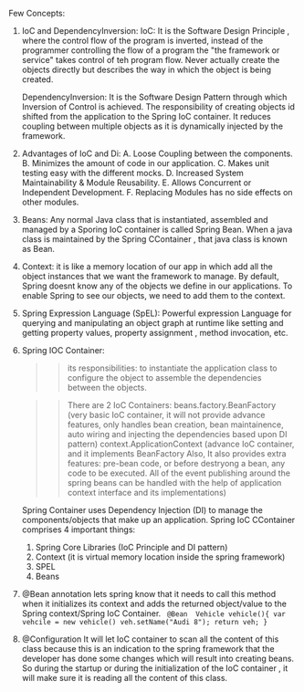 Few Concepts:
1. IoC and DependencyInversion:
   IoC: It is the Software Design Principle , where the control flow of the program is inverted, instead of the programmer controlling the flow of a program
   the "the framework or service" takes control of teh program flow. Never actually create the objects directly but describes the way in which the
   object is being created.

   DependencyInversion: It is the Software Design Pattern through which Inversion of Control is achieved. The responsibility of creating objects id shifted
   from the application to the Spring IoC container. It reduces coupling between multiple objects as it is dynamically injected by the
   framework.

2. Advantages of IoC and Di:
   A. Loose Coupling between the components.
   B. Minimizes the amount of code in our application.
   C. Makes unit testing easy with the different mocks.
   D. Increased System Maintainability & Module Reusability.
   E. Allows Concurrent or Independent Development.
   F. Replacing Modules has no side effects on other modules.

3. Beans: Any normal Java class that is instantiated, assembled and managed by a Sporing IoC container is called Spring Bean.
   When a java class is maintained by the Spring CContainer , that java class is known as Bean.
4. Context: it is like a memory location of our app in which add all the object instances that we want the framework to manage. By default, Spring
   doesnt know any of the objects we define in our applications. To enable Spring to see our objects, we need to add them to the context.
5. Spring Expression Language (SpEL): Powerful expression Language for querying and manipulating an object graph at runtime like setting and getting
   property values, property assignment , method invocation, etc.
6. Spring IOC Container:
   >> its responsibilities:
   > to instantiate the application class
   > to configure the object
   > to assemble the dependencies between the objects.

   >> There are 2 IoC Containers:
   > beans.factory.BeanFactory (very basic IoC container, it will not provide advance features, only handles bean creation, bean maintainence, auto wiring and injecting the dependencies based upon DI pattern)
   > context.ApplicationContext (advance IoC container, and it implements BeanFactory Also, It also provides extra features: pre-bean code, or before destryong a bean, any code to be executed. All of the event publishing
   around the spring beans can be handled with the help of application context interface and its implementations)

   Spring Container uses Dependency Injection (DI) to manage the components/objects that make up an application.
   Spring IoC CContainer comprises 4 important things:
    1. Spring Core Libraries (IoC Principle and DI pattern)
    2. Context (it is virtual memory location inside the spring framework)
    3. SPEL
    4. Beans

7. @Bean annotation lets spring know that it needs to call this method when it initializes its context and adds the returned
    object/value to the Spring context/Spring IoC Container.
` @Bean 
Vehicle vehicle(){
var vehcile = new vehicle()
veh.setName("Audi 8"); return veh;
}`
8. @Configuration It will let IoC container to scan all the content of this class because this is an indication
   to the spring framework that the developer has done some changes which will result into creating beans.
   So during the startup or during the initialization of the IoC container , it will make sure it is reading all the
   content of this class.